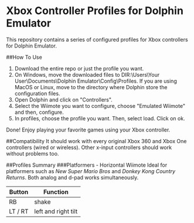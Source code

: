 # Xbox Controller Profiles for Dolphin Emulator
This repository contains a series of configured profiles for Xbox controllers for Dolphin Emulator.

##How To Use

1. Download the entire repo or just the profile you want.
2. On Windows, move the downloaded files to DIR:\Users\Your User\Documents\Dolphin Emulator\Config\Profiles. If you are using MacOS or Linux, move to the directory where Dolphin store the configuration files.
3. Open Dolphin and click on "Controllers".
4. Select the Wiimote you want to configure, choose "Emulated Wiimote" and then, configure.
5. In profiles, choose the profile you want. Then, select load. Click on ok.

Done!
Enjoy playing your favorite games using your Xbox controller.

##Compatibility
It should work with every original Xbox 360 and Xbox One controllers (wired or wireless). Other x-input controllers should work without problems too.

##Profiles Summary
###Platformers - Horizontal Wiimote
Ideal for platformers such as *New Super Mario Bros* and *Donkey Kong Country Returns*. Both analog and d-pad works simultaneously.

| Button | Function |
| --- | --- |
| RB | shake |
| LT / RT | left and right tilt |
